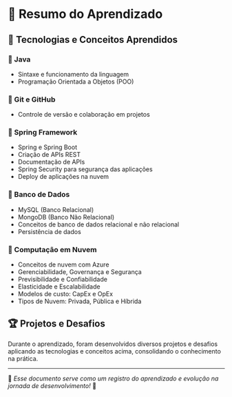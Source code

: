 # 🚀 Resumo do Aprendizado

## 📌 Tecnologias e Conceitos Aprendidos

### 🔹 Java
- Sintaxe e funcionamento da linguagem
- Programação Orientada a Objetos (POO)

### 🔹 Git e GitHub
- Controle de versão e colaboração em projetos

### 🔹 Spring Framework
- Spring e Spring Boot
- Criação de APIs REST
- Documentação de APIs
- Spring Security para segurança das aplicações
- Deploy de aplicações na nuvem

### 🔹 Banco de Dados
- MySQL (Banco Relacional)
- MongoDB (Banco Não Relacional)
- Conceitos de banco de dados relacional e não relacional
- Persistência de dados

### 🔹 Computação em Nuvem
- Conceitos de nuvem com Azure
- Gerenciabilidade, Governança e Segurança
- Previsibilidade e Confiabilidade
- Elasticidade e Escalabilidade
- Modelos de custo: CapEx e OpEx
- Tipos de Nuvem: Privada, Pública e Híbrida

## 🏆 Projetos e Desafios
Durante o aprendizado, foram desenvolvidos diversos projetos e desafios aplicando as tecnologias e conceitos acima, consolidando o conhecimento na prática.

---
📂 *Esse documento serve como um registro do aprendizado e evolução na jornada de desenvolvimento!* 🚀